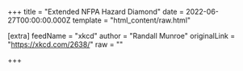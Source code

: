 
+++
title = "Extended NFPA Hazard Diamond"
date = 2022-06-27T00:00:00.000Z
template = "html_content/raw.html"

[extra]
feedName = "xkcd"
author = "Randall Munroe"
originalLink = "https://xkcd.com/2638/"
raw = ""

+++

